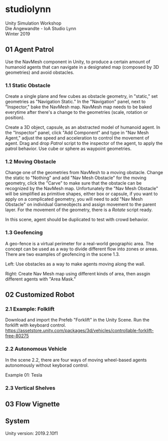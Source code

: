 # studiolynn
Unity Simulation Workshop  
Die Angewandte - IoA Studio Lynn  
Winter 2019  

## 01 Agent Patrol
Use the NavMesh component in Unity, to produce a certain amount of humanoid agents that can navigate in a designated map (composed by 3D geometries) and avoid obstacles. 

### 1.1 Static Obstacle
Create a single plane and few cubes as obstacle geometry, in "static," set geometries as "Navigation Static." In the "Navigation" panel, next to "Inspector," bake the NavMesh map. NavMesh map needs to be baked everytime after there's a change to the geometries (scale, rotation or position).  

Create a 3D object, capsule, as an abstracted model of humanoid agent. In the "Inspector" panel, click "Add Component" and type in "Nav Mesh Agent," adjust the speed and acceleration to control the movement of agent. Drag and drop *Patrol* script to the inspector of the agent, to apply the patrol behavior. Use cube or sphere as waypoint geometries. 

### 1.2 Moving Obstacle
Change one of the geometries from NavMesh to a moving obstacle. Change the static to "Nothing" and add "Nav Mesh Obstacle" for the moving geometry, click the "Carve" to make sure that the obstacle can be recognized by the NavMesh map. Unfortunately the "Nav Mesh Obstacle" will be simplified as primitive shapes, either box or capsule, if you want to apply on a complicated geometry, you will need to add "Nav Mesh Obstacle" on individual Gameobjects and assign movement to the parent layer. For the movement of the geometry, there is a *Rotate* script ready. 

In this scene, agent should be duplicated to test with crowd behavior.

### 1.3 Geofencing
A geo-fence is a virtual perimeter for a real-world geographic area. The concept can be used as a way to divide different flow into zones or areas. There are two examples of geofencing in the scene 1.3.

Left: Use obstacles as a way to make agents moving along the wall.

Right: Create Nav Mesh map using different kinds of area, then assgin different agents with "Area Mask."

## 02 Customized Robot

### 2.1 Example: Folklift
Download and import the Prefeb "Forklift" in the Unity Scene. Run the forklift with keyboard control.
https://assetstore.unity.com/packages/3d/vehicles/controllable-forklift-free-80275

### 2.2 Autonomous Vehicle
In the scene 2.2, there are four ways of moving wheel-based agents autonomously without keyborad control. 

Example 01: Tesla

### 2.3 Vertical Shelves

## 03 Flow Vignette


## System
Unity version: 2019.2.10f1
